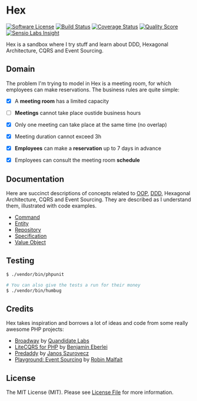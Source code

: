 # Hex

[![Software License](https://img.shields.io/badge/license-MIT-brightgreen.svg?style=flat-square)](LICENSE)
[![Build Status](https://img.shields.io/travis/marcaube/hex/master.svg?style=flat-square)](https://travis-ci.org/marcaube/hex)
[![Coverage Status](https://img.shields.io/scrutinizer/coverage/g/marcaube/hex.svg?style=flat-square)](https://scrutinizer-ci.com/g/marcaube/hex/code-structure)
[![Quality Score](https://img.shields.io/scrutinizer/g/marcaube/hex.svg?style=flat-square)](https://scrutinizer-ci.com/g/marcaube/hex)
[![Sensio Labs Insight](https://img.shields.io/sensiolabs/i/cf3f42b3-32f1-4c08-9302-65c4827f8ef1.svg?style=flat-square)](https://insight.sensiolabs.com/projects/cf3f42b3-32f1-4c08-9302-65c4827f8ef1)


Hex is a sandbox where I try stuff and learn about DDD, Hexagonal Architecture, CQRS and Event Sourcing.


## Domain

The problem I'm trying to model in Hex is a meeting room, for which employees can make reservations. The business rules
are quite simple:

- [x] A **meeting room** has a limited capacity
- [ ] **Meetings** cannot take place oustide business hours
- [x] Only one meeting can take place at the same time (no overlap)
- [x] Meeting duration cannot exceed 3h
- [x] **Employees** can make a **reservation** up to 7 days in advance
- [x] Employees can consult the meeting room **schedule**


## Documentation

Here are succinct descriptions of concepts related to [OOP](https://en.wikipedia.org/wiki/Object-oriented_programming),
[DDD](https://en.wikipedia.org/wiki/Domain-driven_design), Hexagonal Architecture, CQRS and Event Sourcing. They are
described as I understand them, illustrated with code examples.

- [Command](doc/command.md)
- [Entity](doc/entity.md)
- [Repository](doc/repository.md)
- [Specification](doc/specification.md)
- [Value Object](doc/value-object.md)


## Testing

```bash
$ ./vendor/bin/phpunit

# You can also give the tests a run for their money
$ ./vendor/bin/humbug
```


## Credits

Hex takes inspiration and borrows a lot of ideas and code from some really awesome PHP projects:

- [Broadway](https://github.com/qandidate-labs/broadway) by [Quandidate Labs](https://github.com/qandidate-labs)
- [LiteCQRS for PHP](https://github.com/beberlei/litecqrs-php) by [Benjamin Eberlei](https://github.com/beberlei)
- [Predaddy](https://github.com/szjani/predaddy) by [Janos Szurovecz](https://github.com/szjani)
- [Playground: Event Sourcing](https://github.com/RobinMalfait/playground-event-sourcing) by [Robin Malfait](https://github.com/RobinMalfait)


## License

The MIT License (MIT). Please see [License File](LICENSE) for more information.

